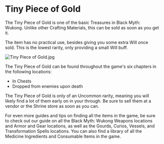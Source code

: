 # Tiny Piece of Gold

The Tiny Piece of Gold is one of the basic Treasures in Black Myth: Wukong. Unlike other Crafting Materials, this can be sold as soon as you get it. 

The item has no practical use, besides giving you some extra Will once sold. This is the lowest rarity, only providing a small Will buff. 

![Tiny Piece of Gold.jpg](https://oyster.ignimgs.com/mediawiki/apis.ign.com/black-myth-wukong/5/59/Tiny_Piece_of_Gold.jpg)

The Tiny Piece of Gold can be found throughout the game's six chapters in the following locations: 

  * In Chests
  * Dropped from enemies upon death

The Tiny Piece of Gold is only of an Uncommon rarity, meaning you will likely find a lot of them early on in your through. Be sure to sell them at a vendor or the Shrine store as soon as you can. 

For even more guides and tips on finding all the items in the game, be sure to check out our guide on all the Black Myth: Wukong Weapons locations and Armor and Gear locations, as well as the Gourds, Curios, Vessels, and Transformation Spells locations. You can also find a library of all the Medicine Ingredients and Consumable Items in the game.